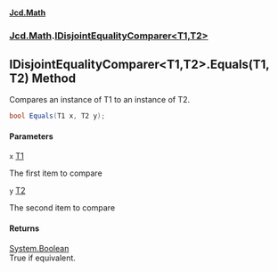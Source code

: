 #### [Jcd.Math](index.md 'index')
### [Jcd.Math](Jcd.Math.md 'Jcd.Math').[IDisjointEqualityComparer&lt;T1,T2&gt;](Jcd.Math.IDisjointEqualityComparer_T1,T2_.md 'Jcd.Math.IDisjointEqualityComparer<T1,T2>')

## IDisjointEqualityComparer<T1,T2>.Equals(T1, T2) Method

Compares an instance of T1 to an instance of T2.

```csharp
bool Equals(T1 x, T2 y);
```
#### Parameters

<a name='Jcd.Math.IDisjointEqualityComparer_T1,T2_.Equals(T1,T2).x'></a>

`x` [T1](Jcd.Math.IDisjointEqualityComparer_T1,T2_.md#Jcd.Math.IDisjointEqualityComparer_T1,T2_.T1 'Jcd.Math.IDisjointEqualityComparer<T1,T2>.T1')

The first item to compare

<a name='Jcd.Math.IDisjointEqualityComparer_T1,T2_.Equals(T1,T2).y'></a>

`y` [T2](Jcd.Math.IDisjointEqualityComparer_T1,T2_.md#Jcd.Math.IDisjointEqualityComparer_T1,T2_.T2 'Jcd.Math.IDisjointEqualityComparer<T1,T2>.T2')

The second item to compare

#### Returns
[System.Boolean](https://docs.microsoft.com/en-us/dotnet/api/System.Boolean 'System.Boolean')  
True if equivalent.